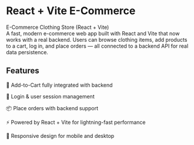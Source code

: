 # React + Vite E-Commerce

E-Commerce Clothing Store (React + Vite)  
A fast, modern e-commerce web app built with React and Vite that now works with a real backend. Users can browse clothing items, add products to a cart, log in, and place orders — all connected to a backend API for real data persistence.

## Features

🛒 Add-to-Cart fully integrated with backend  

👤 Login & user session management  

📦 Place orders with backend support  

⚡ Powered by React + Vite for lightning-fast performance  

📱 Responsive design for mobile and desktop
